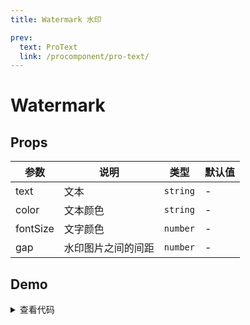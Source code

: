 ```yaml
---
title: Watermark 水印

prev:
  text: ProText
  link: /procomponent/pro-text/ 
---
```




<script setup>
import demo from './demo.vue'
</script>

# Watermark

## Props
| 参数 | 说明 | 类型 | 默认值 |
| --- | --- | --- | --- |
| text | 文本 | `string` | - |
| color | 文本颜色 | `string` | - |
| fontSize | 文字颜色 | `number` | - |
| gap | 水印图片之间的间距 | `number` | - |

## Demo

<ClientOnly>
    <demo />
</ClientOnly>

<details>
<summary>查看代码</summary>

<<< @/procomponent/watermark/demo.vue
</details>
